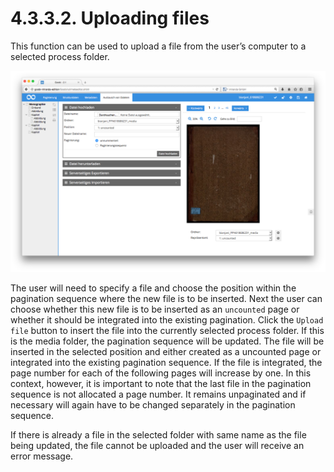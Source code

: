 # 4.3.3.2. Uploading files

This function can be used to upload a file from the user’s computer to a selected process folder. 

![Uploading a file](../../../../.gitbook/assets/054-1d.png)

The user will need to specify a file and choose the position within the pagination sequence where the new file is to be inserted. Next the user can choose whether this new file is to be inserted as an `uncounted` page or whether it should be integrated into the existing pagination. Click the `Upload file` button to insert the file into the currently selected process folder. If this is the media folder, the pagination sequence will be updated. The file will be inserted in the selected position and either created as a uncounted page or integrated into the existing pagination sequence. If the file is integrated, the page number for each of the following pages will increase by one. In this context, however, it is important to note that the last file in the pagination sequence is not allocated a page number. It remains unpaginated and if necessary will again have to be changed separately in the pagination sequence.

If there is already a file in the selected folder with same name as the file being updated, the file cannot be uploaded and the user will receive an error message.

